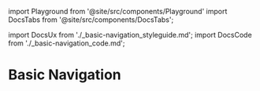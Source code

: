 import Playground from '@site/src/components/Playground'
import DocsTabs from '@site/src/components/DocsTabs';

import DocsUx from './_basic-navigation_styleguide.md';
import DocsCode from './_basic-navigation_code.md';

# Basic Navigation

<DocsTabs styleguide={DocsUx} code={DocsCode} />
